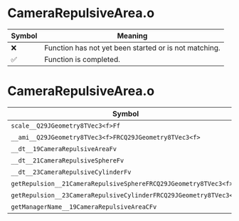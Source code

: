 # CameraRepulsiveArea.o
| Symbol | Meaning 
| ------------- | ------------- 
| :x: | Function has not yet been started or is not matching. 
| :white_check_mark: | Function is completed. 


# CameraRepulsiveArea.o
| Symbol | Decompiled? |
| ------------- | ------------- |
| `scale__Q29JGeometry8TVec3<f>Ff` | :white_check_mark: |
| `__ami__Q29JGeometry8TVec3<f>FRCQ29JGeometry8TVec3<f>` | :white_check_mark: |
| `__dt__19CameraRepulsiveAreaFv` | :white_check_mark: |
| `__dt__21CameraRepulsiveSphereFv` | :white_check_mark: |
| `__dt__23CameraRepulsiveCylinderFv` | :white_check_mark: |
| `getRepulsion__21CameraRepulsiveSphereFRCQ29JGeometry8TVec3<f>` | :white_check_mark: |
| `getRepulsion__23CameraRepulsiveCylinderFRCQ29JGeometry8TVec3<f>` | :white_check_mark: |
| `getManagerName__19CameraRepulsiveAreaCFv` | :white_check_mark: |
